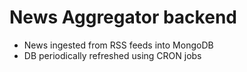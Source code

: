 # News Aggregator backend
<ul>
<li>News ingested from RSS feeds into MongoDB</li>
<li> DB periodically refreshed using CRON jobs</li>
</ul>

